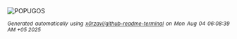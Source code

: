 <div align="justify">
<picture>
    <source media="(prefers-color-scheme: dark)" srcset="https://i.ibb.co/9HNc9Y21/output-gif.gif">
    <source media="(prefers-color-scheme: light)" srcset="https://i.ibb.co/9HNc9Y21/output-gif.gif">
    <img alt="POPUGOS" src="https://i.ibb.co/9HNc9Y21/output-gif.gif">
</picture>

<sub><i>Generated automatically using [x0rzavi/github-readme-terminal](https://github.com/x0rzavi/github-readme-terminal) on Mon Aug 04 06:08:39 AM +05 2025</i></sub>
</div>